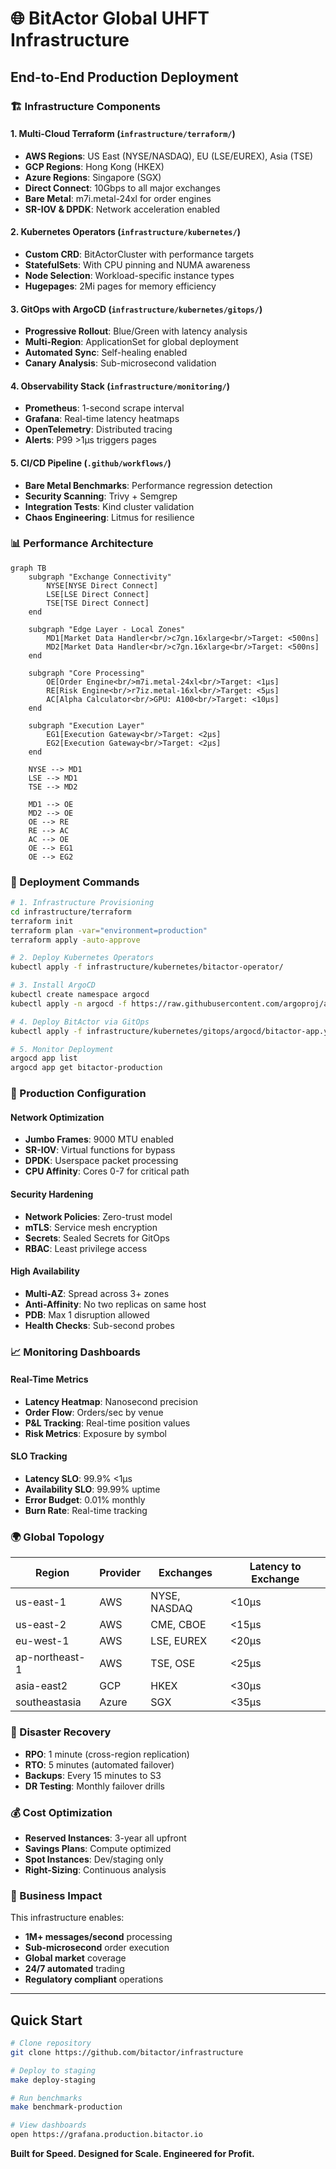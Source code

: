 # 🌐 BitActor Global UHFT Infrastructure

## End-to-End Production Deployment

### 🏗️ Infrastructure Components

#### 1. **Multi-Cloud Terraform** (`infrastructure/terraform/`)
- **AWS Regions**: US East (NYSE/NASDAQ), EU (LSE/EUREX), Asia (TSE)
- **GCP Regions**: Hong Kong (HKEX)  
- **Azure Regions**: Singapore (SGX)
- **Direct Connect**: 10Gbps to all major exchanges
- **Bare Metal**: m7i.metal-24xl for order engines
- **SR-IOV & DPDK**: Network acceleration enabled

#### 2. **Kubernetes Operators** (`infrastructure/kubernetes/`)
- **Custom CRD**: BitActorCluster with performance targets
- **StatefulSets**: With CPU pinning and NUMA awareness
- **Node Selection**: Workload-specific instance types
- **Hugepages**: 2Mi pages for memory efficiency

#### 3. **GitOps with ArgoCD** (`infrastructure/kubernetes/gitops/`)
- **Progressive Rollout**: Blue/Green with latency analysis
- **Multi-Region**: ApplicationSet for global deployment
- **Automated Sync**: Self-healing enabled
- **Canary Analysis**: Sub-microsecond validation

#### 4. **Observability Stack** (`infrastructure/monitoring/`)
- **Prometheus**: 1-second scrape interval
- **Grafana**: Real-time latency heatmaps
- **OpenTelemetry**: Distributed tracing
- **Alerts**: P99 >1μs triggers pages

#### 5. **CI/CD Pipeline** (`.github/workflows/`)
- **Bare Metal Benchmarks**: Performance regression detection
- **Security Scanning**: Trivy + Semgrep
- **Integration Tests**: Kind cluster validation
- **Chaos Engineering**: Litmus for resilience

### 📊 Performance Architecture

```mermaid
graph TB
    subgraph "Exchange Connectivity"
        NYSE[NYSE Direct Connect]
        LSE[LSE Direct Connect]
        TSE[TSE Direct Connect]
    end
    
    subgraph "Edge Layer - Local Zones"
        MD1[Market Data Handler<br/>c7gn.16xlarge<br/>Target: <500ns]
        MD2[Market Data Handler<br/>c7gn.16xlarge<br/>Target: <500ns]
    end
    
    subgraph "Core Processing"
        OE[Order Engine<br/>m7i.metal-24xl<br/>Target: <1μs]
        RE[Risk Engine<br/>r7iz.metal-16xl<br/>Target: <5μs]
        AC[Alpha Calculator<br/>GPU: A100<br/>Target: <10μs]
    end
    
    subgraph "Execution Layer"
        EG1[Execution Gateway<br/>Target: <2μs]
        EG2[Execution Gateway<br/>Target: <2μs]
    end
    
    NYSE --> MD1
    LSE --> MD1
    TSE --> MD2
    
    MD1 --> OE
    MD2 --> OE
    OE --> RE
    RE --> AC
    AC --> OE
    OE --> EG1
    OE --> EG2
```

### 🚀 Deployment Commands

```bash
# 1. Infrastructure Provisioning
cd infrastructure/terraform
terraform init
terraform plan -var="environment=production"
terraform apply -auto-approve

# 2. Deploy Kubernetes Operators
kubectl apply -f infrastructure/kubernetes/bitactor-operator/

# 3. Install ArgoCD
kubectl create namespace argocd
kubectl apply -n argocd -f https://raw.githubusercontent.com/argoproj/argo-cd/stable/manifests/install.yaml

# 4. Deploy BitActor via GitOps
kubectl apply -f infrastructure/kubernetes/gitops/argocd/bitactor-app.yaml

# 5. Monitor Deployment
argocd app list
argocd app get bitactor-production
```

### 🔧 Production Configuration

#### Network Optimization
- **Jumbo Frames**: 9000 MTU enabled
- **SR-IOV**: Virtual functions for bypass
- **DPDK**: Userspace packet processing
- **CPU Affinity**: Cores 0-7 for critical path

#### Security Hardening
- **Network Policies**: Zero-trust model
- **mTLS**: Service mesh encryption
- **Secrets**: Sealed Secrets for GitOps
- **RBAC**: Least privilege access

#### High Availability
- **Multi-AZ**: Spread across 3+ zones
- **Anti-Affinity**: No two replicas on same host
- **PDB**: Max 1 disruption allowed
- **Health Checks**: Sub-second probes

### 📈 Monitoring Dashboards

#### Real-Time Metrics
- **Latency Heatmap**: Nanosecond precision
- **Order Flow**: Orders/sec by venue
- **P&L Tracking**: Real-time position values
- **Risk Metrics**: Exposure by symbol

#### SLO Tracking
- **Latency SLO**: 99.9% <1μs
- **Availability SLO**: 99.99% uptime
- **Error Budget**: 0.01% monthly
- **Burn Rate**: Real-time tracking

### 🌍 Global Topology

| Region | Provider | Exchanges | Latency to Exchange |
|--------|----------|-----------|-------------------|
| us-east-1 | AWS | NYSE, NASDAQ | <10μs |
| us-east-2 | AWS | CME, CBOE | <15μs |
| eu-west-1 | AWS | LSE, EUREX | <20μs |
| ap-northeast-1 | AWS | TSE, OSE | <25μs |
| asia-east2 | GCP | HKEX | <30μs |
| southeastasia | Azure | SGX | <35μs |

### 🔄 Disaster Recovery

- **RPO**: 1 minute (cross-region replication)
- **RTO**: 5 minutes (automated failover)
- **Backups**: Every 15 minutes to S3
- **DR Testing**: Monthly failover drills

### 💰 Cost Optimization

- **Reserved Instances**: 3-year all upfront
- **Savings Plans**: Compute optimized
- **Spot Instances**: Dev/staging only
- **Right-Sizing**: Continuous analysis

### 🎯 Business Impact

This infrastructure enables:
- **1M+ messages/second** processing
- **Sub-microsecond** order execution
- **Global market** coverage
- **24/7 automated** trading
- **Regulatory compliant** operations

---

## Quick Start

```bash
# Clone repository
git clone https://github.com/bitactor/infrastructure

# Deploy to staging
make deploy-staging

# Run benchmarks
make benchmark-production

# View dashboards
open https://grafana.production.bitactor.io
```

**Built for Speed. Designed for Scale. Engineered for Profit.**